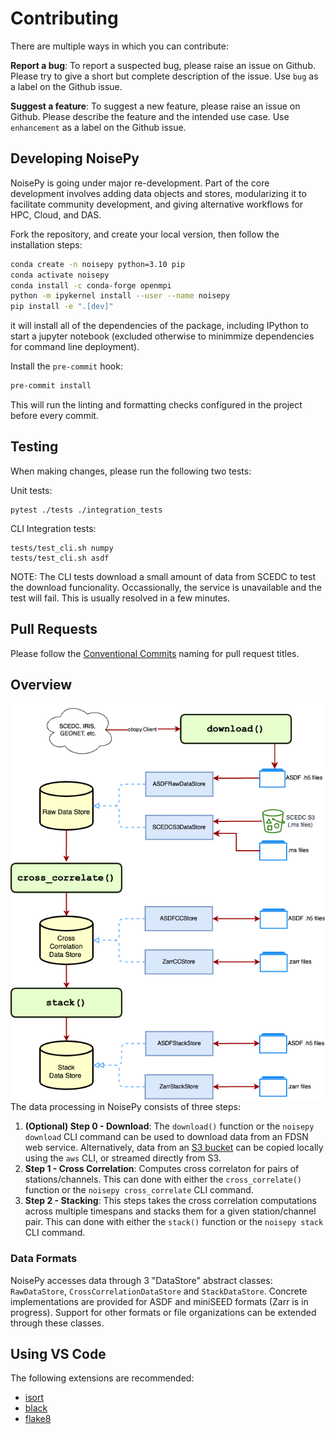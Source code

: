 # Contributing

There are multiple ways in which you can contribute:

**Report a bug**: To report a suspected bug, please raise an issue on Github. Please try to give a short but complete description of the issue. Use ```bug``` as a label on the Github issue.

**Suggest a feature**: To suggest a new feature, please raise an issue on Github. Please describe the feature and the intended use case. Use ```enhancement``` as a label on the Github issue.

## Developing NoisePy

NoisePy is going under major re-development. Part of the core development involves adding data objects and stores, modularizing it to facilitate community development, and giving alternative workflows for HPC, Cloud, and DAS.

Fork the repository, and create your local version, then follow the installation steps:
```bash
conda create -n noisepy python=3.10 pip
conda activate noisepy
conda install -c conda-forge openmpi
python -m ipykernel install --user --name noisepy
pip install -e ".[dev]"
```
it will install all of the dependencies of the package, including IPython to start a jupyter notebook (excluded otherwise to minimmize dependencies for command line deployment).

Install the `pre-commit` hook:
```sh
pre-commit install
```

This will run the linting and formatting checks configured in the project before every commit.

## Testing

When making changes, please run the following two tests:

Unit tests:
```
pytest ./tests ./integration_tests
```

CLI Integration tests:
```
tests/test_cli.sh numpy
tests/test_cli.sh asdf
```

NOTE: The CLI tests download a small amount of data from SCEDC to test the download funcionality. Occassionally, the service
is unavailable and the test will fail. This is usually resolved in a few minutes.

## Pull Requests

Please follow the [Conventional Commits](https://github.com/uw-ssec/rse-guidelines/blob/main/conventional-commits.md) naming for pull request titles.

## Overview

<img src="./docs/figures/data_flow.png">
The data processing in NoisePy consists of three steps:

1. **(Optional) Step 0 - Download**: The `download()` function or the `noisepy download` CLI command can be
used to download data from an FDSN web service. Alternatively, data from an [S3 bucket](https://s3.console.aws.amazon.com/s3/buckets/scedc-pds) can be copied
locally using the `aws` CLI, or streamed directly from S3.
2. **Step 1 - Cross Correlation**: Computes cross correlaton for pairs of stations/channels. This can done with either the `cross_correlate()` function or the `noisepy cross_correlate` CLI command.
3. **Step 2 - Stacking**: This steps takes the cross correlation computations across multiple timespans and stacks them for a given station/channel pair. This can done with either the `stack()` function or the `noisepy stack` CLI command.

### Data Formats

NoisePy accesses data through 3 "DataStore" abstract classes: `RawDataStore`, `CrossCorrelationDataStore` and `StackDataStore`. Concrete implementations are provided for ASDF and miniSEED formats (Zarr is in progress). Support for other formats or file organizations can be extended through these classes.

## Using VS Code

The following extensions are recommended:

- [isort](https://marketplace.visualstudio.com/items?itemName=ms-python.isort)
- [black](https://marketplace.visualstudio.com/items?itemName=ms-python.black-formatter)
- [flake8](https://marketplace.visualstudio.com/items?itemName=ms-python.flake8)
